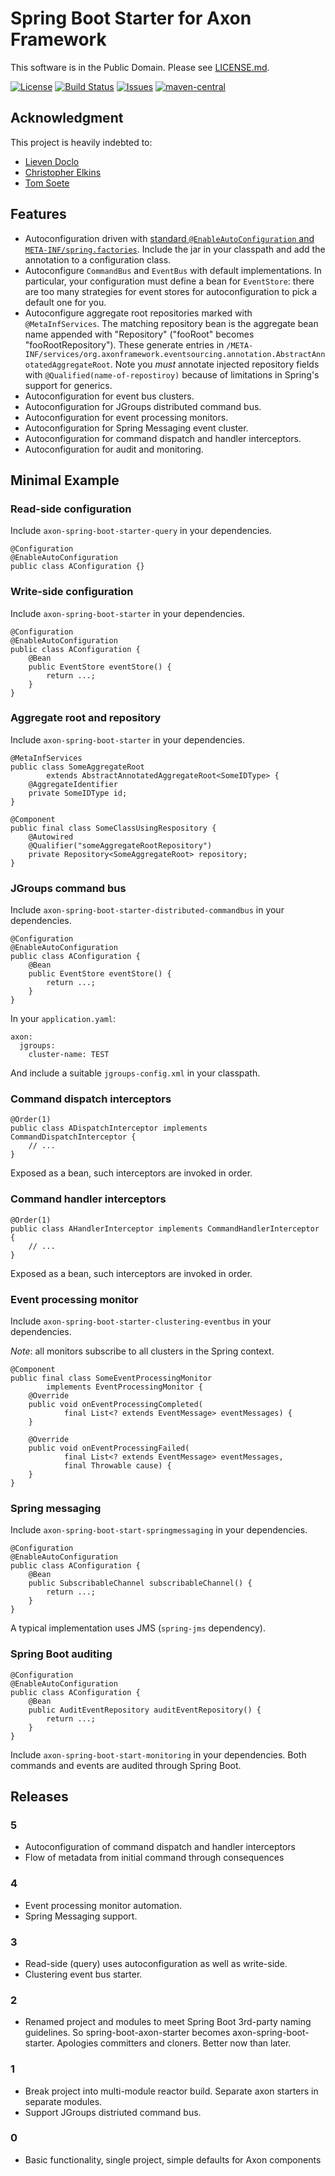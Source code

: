 # Spring Boot Starter for Axon Framework

This software is in the Public Domain.  Please see [LICENSE.md](LICENSE.md).

[![License](https://img.shields.io/badge/license-PD-blue.svg)](http://unlicense.org)
[![Build Status](https://img.shields.io/travis/binkley/spring-boot-starter-axon.svg)](https://travis-ci.org/binkley/spring-boot-starter-axon)
[![Issues](https://img.shields.io/github/issues/binkley/spring-boot-starter-axon.svg)](https://github.com/binkley/spring-boot-starter-axon/issues)
[![maven-central](https://img.shields.io/maven-central/v/hm.binkley/spring-boot-starter-axon.svg)](https://search.maven.org/#search%7Cga%7C1%7Cg%3A%22hm.binkley%22%20AND%20a%3A%22spring-boot-starter-axon%22)

## Acknowledgment

This project is heavily indebted to:

* [Lieven Doclo](https://github.com/lievendoclo/axon-spring-boot)
* [Christopher Elkins](https://github.com/esha/spring-boot-starter-axon)
* [Tom Soete](https://github.com/tomsoete/spring-boot-starter-axon)

## Features

* Autoconfiguration driven with [standard `@EnableAutoConfiguration` and
  `META-INF/spring.factories`](https://docs.spring.io/spring-boot/docs/current/reference/html/using-boot-auto-configuration.html).
  Include the jar in your classpath and add the annotation to a
  configuration class.
* Autoconfigure `CommandBus` and `EventBus` with default
  implementations.  In particular, your configuration must define a bean
  for `EventStore`: there are too many strategies for event stores for
  autoconfiguration to pick a default one for you.
* Autoconfigure aggregate root repositories marked with
  `@MetaInfServices`.  The matching repository bean is the aggregate
  bean name appended with "Repository" ("fooRoot" becomes
  "fooRootRepository").  These generate entries in
  `/META-INF/services/org.axonframework.eventsourcing.annotation.AbstractAnnotatedAggregateRoot`.
  Note you *must* annotate injected repository fields with
  `@Qualified(name-of-repostiroy)` because of limitations in Spring's
  support for generics.
* Autoconfiguration for event bus clusters.
* Autoconfiguration for JGroups distributed command bus.
* Autoconfiguration for event processing monitors.
* Autoconfiguration for Spring Messaging event cluster.
* Autoconfiguration for command dispatch and handler interceptors.
* Autoconfiguration for audit and monitoring.

## Minimal Example

### Read-side configuration

Include `axon-spring-boot-starter-query` in your dependencies.

```
@Configuration
@EnableAutoConfiguration
public class AConfiguration {}
```

### Write-side configuration

Include `axon-spring-boot-starter` in your dependencies.

```
@Configuration
@EnableAutoConfiguration
public class AConfiguration {
    @Bean
    public EventStore eventStore() {
        return ...;
    }
}
```

### Aggregate root and repository

Include `axon-spring-boot-starter` in your dependencies.

```
@MetaInfServices
public class SomeAggregateRoot
        extends AbstractAnnotatedAggregateRoot<SomeIDType> {
    @AggregateIdentifier
    private SomeIDType id;
}
```

```
@Component
public final class SomeClassUsingRespository {
    @Autowired
    @Qualifier("someAggregateRootRepository")
    private Repository<SomeAggregateRoot> repository;
}
```

### JGroups command bus

Include `axon-spring-boot-starter-distributed-commandbus` in your
dependencies.

```
@Configuration
@EnableAutoConfiguration
public class AConfiguration {
    @Bean
    public EventStore eventStore() {
        return ...;
    }
}
```

In your `application.yaml`:

```
axon:
  jgroups:
    cluster-name: TEST
```

And include a suitable `jgroups-config.xml` in your classpath.

### Command dispatch interceptors

```
@Order(1)
public class ADispatchInterceptor implements CommandDispatchInterceptor {
    // ...
}
```

Exposed as a bean, such interceptors are invoked in order.

### Command handler interceptors

```
@Order(1)
public class AHandlerInterceptor implements CommandHandlerInterceptor {
    // ...
}
```

Exposed as a bean, such interceptors are invoked in order.

### Event processing monitor

Include `axon-spring-boot-starter-clustering-eventbus` in your dependencies.

_Note_: all monitors subscribe to all clusters in the Spring context.

```
@Component
public final class SomeEventProcessingMonitor
        implements EventProcessingMonitor {
    @Override
    public void onEventProcessingCompleted(
            final List<? extends EventMessage> eventMessages) {
    }

    @Override
    public void onEventProcessingFailed(
            final List<? extends EventMessage> eventMessages,
            final Throwable cause) {
    }
}
```

### Spring messaging

Include `axon-spring-boot-start-springmessaging` in your dependencies.

```
@Configuration
@EnableAutoConfiguration
public class AConfiguration {
    @Bean
    public SubscribableChannel subscribableChannel() {
        return ...;
    }
}
```

A typical implementation uses JMS (`spring-jms` dependency).

### Spring Boot auditing

```
@Configuration
@EnableAutoConfiguration
public class AConfiguration {
    @Bean
    public AuditEventRepository auditEventRepository() {
        return ...;
    }
}
```

Include `axon-spring-boot-start-monitoring` in your dependencies.  Both
commands and events are audited through Spring Boot.

## Releases

### 5

* Autoconfiguration of command dispatch and handler interceptors
* Flow of metadata from initial command through consequences

### 4

* Event processing monitor automation.
* Spring Messaging support.

### 3

* Read-side (query) uses autoconfiguration as well as write-side.
* Clustering event bus starter.

### 2

* Renamed project and modules to meet Spring Boot 3rd-party naming
  guidelines.  So spring-boot-axon-starter becomes
  axon-spring-boot-starter.  Apologies committers and cloners.  Better
  now than later.

### 1

* Break project into multi-module reactor build.  Separate axon starters
  in separate modules.
* Support JGroups distriuted command bus.

### 0

* Basic functionality, single project, simple defaults for Axon
  components
